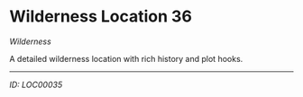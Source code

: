 # Wilderness Location 36

*Wilderness*

A detailed wilderness location with rich history and plot hooks.

---
*ID: LOC00035*